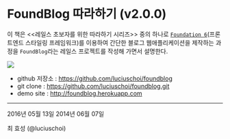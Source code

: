 # FoundBlog 따라하기 (v2.0.0)



이 책은 <<레일스 초보자를 위한 따라하기 시리즈>> 중의 하나로 [`Foundation 6`](http://foundation.zurb.com)(프론트엔드 스타일링 프레임워크)를 이용하여 간단한 블로그 웹애플리케이션을 제작하는 과정을 `FoundBlog`라는 레일스 프로젝트를 작성해 가면서 설명한다.

![](http://i1373.photobucket.com/albums/ag392/rorlab/Photobucket%20Desktop%20-%20RORLAB/FoundBlog/2014-06-09_09-24-01_zpsae68d8f8.png)


* github 저장소 : https://github.com/luciuschoi/foundblog
* git clone : https://github.com/luciuschoi/foundblog.git
* demo site : http://foundblog.herokuapp.com


---

2016년 05월 13일
2014년 06월 07일

최 효성 (@luciuschoi) 



